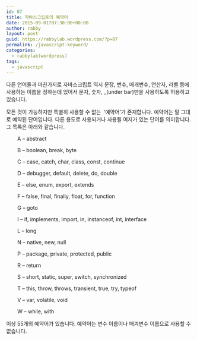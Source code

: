 ```yaml
---
id: 87
title: 자바스크립트의 예약어
date: 2015-09-01T07:30:00+00:00
author: rabby
layout: post
guid: https://rabbylab.wordpress.com/?p=87
permalink: /javascript-keyword/
categories:
  - rabbylab(wordpress)
tags:
  - javascript
---
```

다른 언어들과 마찬가지로 자바스크립트 역시 문장, 변수, 매개변수, 연산자, 라벨 등에 사용하는 이름을 정하는데 있어서 문자, 숫자, _(under bar)만을 사용하도록 허용하고 있습니다.

모든 것이 가능하지만 특별히 사용할 수 없는  &#8216;예약어&#8217;가 존재합니다. 예약어는 말 그대로 예약된 단어입니다. 다른 용도로 사용되거나 사용될 여지가 있는 단어를 의미합니다. 그 목록은 아래와 같습니다.

<p style="padding-left:30px;">
  A &#8211; abstract
</p>

<p style="padding-left:30px;">
  B &#8211; boolean, break, byte
</p>

<p style="padding-left:30px;">
  C &#8211; case, catch, char, class, const, continue
</p>

<p style="padding-left:30px;">
  D &#8211; debugger, default, delete, do, double
</p>

<p style="padding-left:30px;">
  E &#8211; else, enum, export, extends
</p>

<p style="padding-left:30px;">
  F &#8211; false, final, finally, float, for, function
</p>

<p style="padding-left:30px;">
  G &#8211; goto
</p>

<p style="padding-left:30px;">
  I &#8211; if, implements, import, in, instanceof, int, interface
</p>

<p style="padding-left:30px;">
  L &#8211; long
</p>

<p style="padding-left:30px;">
  N &#8211; native, new, null
</p>

<p style="padding-left:30px;">
  P &#8211; package, private, protected, public
</p>

<p style="padding-left:30px;">
  R &#8211; return
</p>

<p style="padding-left:30px;">
  S &#8211; short, static, super, switch, synchronized
</p>

<p style="padding-left:30px;">
  T &#8211; this, throw, throws, transient, true, try, typeof
</p>

<p style="padding-left:30px;">
  V &#8211; var, volatile, void
</p>

<p style="padding-left:30px;">
  W &#8211; while, with
</p>

이상 55개의 예약어가 있습니다. 예약어는 변수 이름이나 매겨변수 이름으로 사용할 수 없습니다.